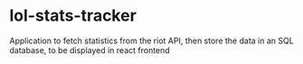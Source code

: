 # lol-stats-tracker
Application to fetch statistics from the riot API, then store the data in an SQL database, to be displayed in react frontend
